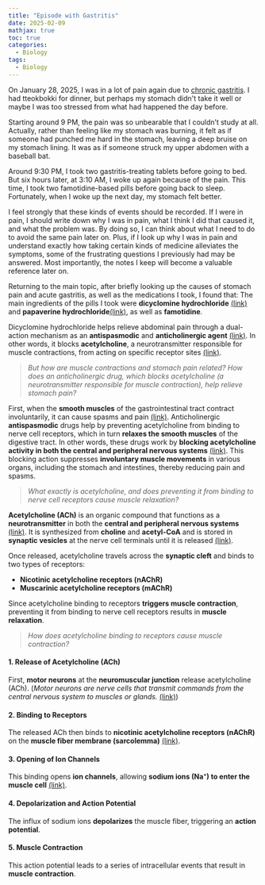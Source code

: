 ```yaml
---
title: "Episode with Gastritis"
date: 2025-02-09
mathjax: true
toc: true
categories:
  - Biology
tags:
  - Biology
---
```


On January 28, 2025, I was in a lot of pain again due to <u>chronic gastritis</u>. I had tteokbokki for dinner, but perhaps my stomach didn't take it well or maybe I was too stressed from what had happened the day before. 

Starting around 9 PM, the pain was so unbearable that I couldn’t study at all. Actually, rather than feeling like my stomach was burning, it felt as if someone had punched me hard in the stomach, leaving a deep bruise on my stomach lining. It was as if someone struck my upper abdomen with a baseball bat. 

Around 9:30 PM, I took two gastritis-treating tablets before going to bed. But six hours later, at 3:10 AM, I woke up again because of the pain. This time, I took two famotidine-based pills before going back to sleep. Fortunately, when I woke up the next day, my stomach felt better. 

I feel strongly that these kinds of events should be recorded. If I were in pain, I should write down why I was in pain, what I think I did that caused it, and what the problem was. By doing so, I can think about what I need to do to avoid the same pain later on. Plus, if I look up why I was in pain and understand exactly how taking certain kinds of medicine alleviates the symptoms, some of the frustrating questions I previously had may be answered. Most importantly, the notes I keep will become a valuable reference later on.

Returning to the main topic, after briefly looking up the causes of stomach pain and acute gastritis, as well as the medications I took, I found that:
The main ingredients of the pills I took were **dicyclomine hydrochloride** [(link)](https://www.health.kr/searchDrug/result_take.asp?drug_cd=A11AGGGGA3683) and **papaverine hydrochloride**[(link)](https://ko.wikipedia.org/wiki/파파베린), as well as **famotidine**.

Dicyclomine hydrochloride helps relieve abdominal pain through a dual-action mechanism as an **antispasmodic** and **anticholinergic agent** [(link)](https://www.carehospitals.com/medicine-detail/dicyclomine-hydrochloride). In other words, it blocks **acetylcholine**, a neurotransmitter responsible for muscle contractions, from acting on specific receptor sites [(link)](https://go.drugbank.com/drugs/DB00804).

> *But how are muscle contractions and stomach pain related? How does an anticholinergic drug, which blocks acetylcholine (a neurotransmitter responsible for muscle contraction), help relieve stomach pain?*

First, when the **smooth muscles** of the gastrointestinal tract contract involuntarily, it can cause spasms and pain [(link)](https://resources.healthgrades.com/right-care/bones-joints-and-muscles/stomach-muscle-spasm). Anticholinergic **antispasmodic** drugs help by preventing acetylcholine from binding to nerve cell receptors, which in turn **relaxes the smooth muscles** of the digestive tract. In other words, these drugs work by **blocking acetylcholine activity in both the central and peripheral nervous systems** [(link)](https://www.rxlist.com/how_do_anticholinergic_antispasmodic_agents_work/drug-class.htm). This blocking action suppresses **involuntary muscle movements** in various organs, including the stomach and intestines, thereby reducing pain and spasms.

> *What exactly is acetylcholine, and does preventing it from binding to nerve cell receptors cause muscle relaxation?*

**Acetylcholine (ACh)** is an organic compound that functions as a **neurotransmitter** in both the **central and peripheral nervous systems** [(link)](https://en.wikipedia.org/wiki/Acetylcholine). It is synthesized from **choline** and **acetyl-CoA** and is stored in **synaptic vesicles** at the nerve cell terminals until it is released [(link)](https://my.clevelandclinic.org/health/articles/24568-acetylcholine-ach).

Once released, acetylcholine travels across the **synaptic cleft** and binds to two types of receptors:

- **Nicotinic acetylcholine receptors (nAChR)**
- **Muscarinic acetylcholine receptors (mAChR)**

Since acetylcholine binding to receptors **triggers muscle contraction**, preventing it from binding to nerve cell receptors results in **muscle relaxation**.

> *How does acetylcholine binding to receptors cause muscle contraction?*

#### **1. Release of Acetylcholine (ACh)**

First, **motor neurons** at the **neuromuscular junction** release acetylcholine (ACh). (*Motor neurons are nerve cells that transmit commands from the central nervous system to muscles or glands.* [(link)](https://www.amc.seoul.kr/asan/mobile/healthinfo/body/bodyDetail.do?bodyId=18&partId=B000007))

#### **2. Binding to Receptors**

The released ACh then binds to **nicotinic acetylcholine receptors (nAChR)** on the **muscle fiber membrane (sarcolemma)** [(link)](https://en.wikipedia.org/wiki/Neuromuscular_junction).

#### **3. Opening of Ion Channels**

This binding opens **ion channels**, allowing **sodium ions (Na⁺) to enter the muscle cell** [(link)](https://en.wikipedia.org/wiki/Neuromuscular_junction).

#### **4. Depolarization and Action Potential**

The influx of sodium ions **depolarizes** the muscle fiber, triggering an **action potential**.

#### **5. Muscle Contraction**

This action potential leads to a series of intracellular events that result in **muscle contraction**.



